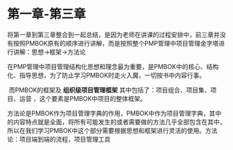 # 第一章-第三章

​		将第一章到第三章整合到一起总结，是因为老师在讲课的过程安排中，前三章并没有按照PMBOK原有的顺序进行讲解，而是按照整个PMP管理中项目管理金字塔进行讲解：思想->框架->方法论

​		在PMP管理中项目管理结构化思想和理念最为重要，是PMBOK中的核心、结构化、指导思想，为了防止学习PMBOK时走火入魔，一切按书中内容行事。

​		而PMBOK的框架及 **组织级项目管理框架** 其中包括了：项目组合、项目集、项目、运营 ，这个要素是PMBOK中项目的整体框架。

​		方法论是PMBOK作为项目管理字典的作用，PMBOK中作为项目管理字典，其中的内容特点就是全面，将所有可能发生的或者需要做的方法几乎全部包含在其中，所以在我们学习PMBOK中这个部分需要根据思想和框架进行灵活的使用。方法论：项目端到端的流程，项目管理工具